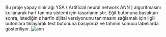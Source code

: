 Bu proje yapay sinir ağı YSA ( Artificial neural network ANN ) algoritmasını kullanarak harf tanıma sistemi için tasarlanmıştır.
Eğit butonuna bastıktan sonra, istediğiniz harfin dijital versiyonunu tanımasını sağlamak için ilgili butonlara tıklayarak test butonuna basıyoruz ve tahmin sonucu labellarda gösteriliyor.
![ann](https://github.com/muslumebeyzayildiz/213311057_ANN/assets/103489618/91a03740-3b41-4310-ae87-ea65a232a53e)
